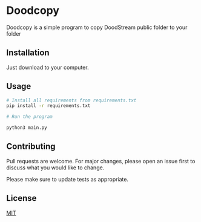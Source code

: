 # Doodcopy

Doodcopy is a simple program to copy DoodStream public folder to your folder

## Installation

Just download to your computer.


## Usage

```bash
# Install all requirements from requirements.txt
pip install -r requirements.txt

# Run the program

python3 main.py

```

## Contributing

Pull requests are welcome. For major changes, please open an issue first
to discuss what you would like to change.

Please make sure to update tests as appropriate.

## License

[MIT](https://choosealicense.com/licenses/mit/)